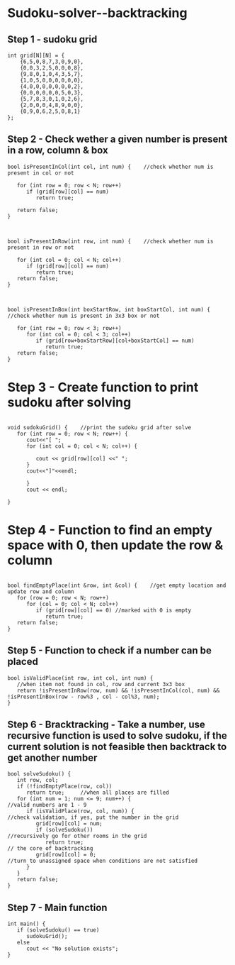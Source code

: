 # Sudoku-solver--backtracking

## Step 1 - sudoku grid

```
int grid[N][N] = {
    {6,5,0,8,7,3,0,9,0},
    {0,0,3,2,5,0,0,0,8},
    {9,8,0,1,0,4,3,5,7},
    {1,0,5,0,0,0,0,0,0},
    {4,0,0,0,0,0,0,0,2},
    {0,0,0,0,0,0,5,0,3},
    {5,7,8,3,0,1,0,2,6},
    {2,0,0,0,4,8,9,0,0},
    {0,9,0,6,2,5,0,8,1}
};

```

## Step 2 - Check wether a given number is present in a row, column & box

```
bool isPresentInCol(int col, int num) {    //check whether num is present in col or not
   
   for (int row = 0; row < N; row++)
      if (grid[row][col] == num)
         return true;
   
   return false;
}



bool isPresentInRow(int row, int num) {    //check whether num is present in row or not
   
   for (int col = 0; col < N; col++)
      if (grid[row][col] == num)
         return true;
   return false;
}



bool isPresentInBox(int boxStartRow, int boxStartCol, int num) {    //check whether num is present in 3x3 box or not
   
   for (int row = 0; row < 3; row++)
      for (int col = 0; col < 3; col++)
         if (grid[row+boxStartRow][col+boxStartCol] == num)
            return true;
   return false;
}

```

# Step 3 - Create function to print sudoku after solving

```

void sudokuGrid() {    //print the sudoku grid after solve
   for (int row = 0; row < N; row++) {
      cout<<"[ ";
      for (int col = 0; col < N; col++) {
        
         cout << grid[row][col] <<" ";
      }
      cout<<"]"<<endl;

      }
      cout << endl;
   
}

```

# Step 4 - Function to find an empty space with 0, then update the row & column

```

bool findEmptyPlace(int &row, int &col) {    //get empty location and update row and column
   for (row = 0; row < N; row++)
      for (col = 0; col < N; col++)
         if (grid[row][col] == 0) //marked with 0 is empty
            return true;
   return false;
}

```

## Step 5 - Function to check if a number can be placed

```
bool isValidPlace(int row, int col, int num) {
   //when item not found in col, row and current 3x3 box
   return !isPresentInRow(row, num) && !isPresentInCol(col, num) && !isPresentInBox(row - row%3 , col - col%3, num);
}

```

## Step 6 - Bracktracking - Take a number, use recursive function is used to solve sudoku, if the current solution is not feasible then backtrack to get another number

```
bool solveSudoku() {
   int row, col;
   if (!findEmptyPlace(row, col))
      return true;     //when all places are filled
   for (int num = 1; num <= 9; num++) {     
//valid numbers are 1 - 9
      if (isValidPlace(row, col, num)) {    
//check validation, if yes, put the number in the grid
         grid[row][col] = num;
         if (solveSudoku())     
//recursively go for other rooms in the grid
            return true;
// the core of backtracking
         grid[row][col] = 0;    
//turn to unassigned space when conditions are not satisfied
      }
   }
   return false;
}

```

## Step 7 - Main function

```
int main() {
   if (solveSudoku() == true)
      sudokuGrid();
   else
      cout << "No solution exists";
}

```
